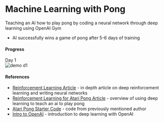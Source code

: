 # Machine Learning with Pong
Teaching an AI how to play pong by coding a neural network through deep learning using OpenAI Gym
* AI successfully wins a game of pong after 5-6 days of training 

#### Progress
Day 1 <br>
![demo d1](https://user-images.githubusercontent.com/54726165/106345799-b1028380-6280-11eb-979e-befd93dd1c28.gif)


#### References

* [Reinforcement Learning Article](http://karpathy.github.io/2016/05/31/rl/) - in depth article on deep reinforcement learning and writing neural networks
* [Reinforcement Learning for Atari Pong Article](https://medium.com/@dhruvp/how-to-write-a-neural-network-to-play-pong-from-scratch-956b57d4f6e0) - overview of using deep learning to teach an ai to play pong
* [Atari Pong Starter Code](https://github.com/dhruvp/atari-pong) - code from previously mentioned author
* [Intro to OpenAI](https://towardsdatascience.com/reinforcement-learning-with-openai-d445c2c687d2) - introduction to deep learning with OpenAI



